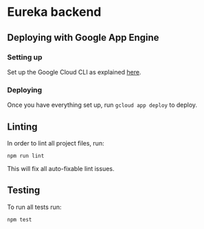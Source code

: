 # Eureka backend
## Deploying with Google App Engine
### Setting up
Set up the Google Cloud CLI as explained [here](https://cloud.google.com/sdk/docs/).

### Deploying
Once you have everything set up, run `gcloud app deploy` to deploy.

## Linting
In order to lint all project files, run:
```SHELL
npm run lint
```
This will  fix all auto-fixable lint issues.

## Testing
To run all tests run:
```
npm test
```
